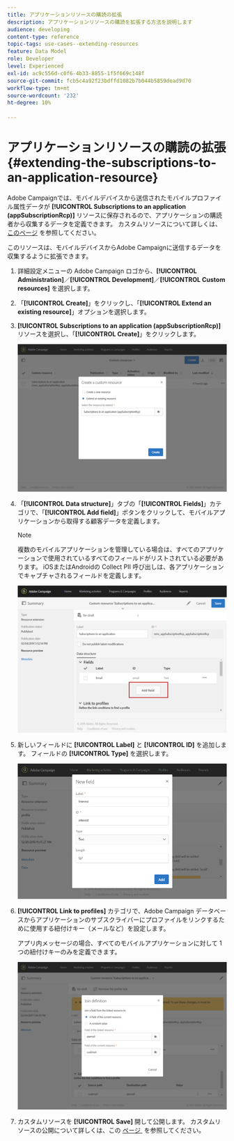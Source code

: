 ```yaml
---
title: アプリケーションリソースの購読の拡張
description: アプリケーションリソースの購読を拡張する方法を説明します
audience: developing
content-type: reference
topic-tags: use-cases--extending-resources
feature: Data Model
role: Developer
level: Experienced
exl-id: ac9c556d-c0f6-4b33-8855-1f5f669c148f
source-git-commit: fcb5c4a92f23bdffd1082b7b044b5859dead9d70
workflow-type: tm+mt
source-wordcount: '232'
ht-degree: 10%

---
```


# アプリケーションリソースの購読の拡張{#extending-the-subscriptions-to-an-application-resource}

Adobe Campaignでは、モバイルデバイスから送信されたモバイルプロファイル属性データが **[!UICONTROL Subscriptions to an application (appSubscriptionRcp)]** リソースに保存されるので、アプリケーションの購読者から収集するデータを定義できます。 カスタムリソースについて詳しくは、[&#x200B; このページ &#x200B;](../../developing/using/key-steps-to-add-a-resource.md) を参照してください。

このリソースは、モバイルデバイスからAdobe Campaignに送信するデータを収集するように拡張できます。

1. 詳細設定メニューの Adobe Campaign ロゴから、**[!UICONTROL Administration]**／**[!UICONTROL Development]**／**[!UICONTROL Custom resources]** を選択します。
1. 「**[!UICONTROL Create]**」をクリックし、「**[!UICONTROL Extend an existing resource]**」オプションを選択します。
1. **[!UICONTROL Subscriptions to an application (appSubscriptionRcp)]** リソースを選択し、「**[!UICONTROL Create]**」をクリックします。

   ![](assets/in_app_personal_data_4.png)

1. 「**[!UICONTROL Data structure]**」タブの「**[!UICONTROL Fields]**」カテゴリで、「**[!UICONTROL Add field]**」ボタンをクリックして、モバイルアプリケーションから取得する顧客データを定義します。

   >[!NOTE]
   >
   >複数のモバイルアプリケーションを管理している場合は、すべてのアプリケーションで使用されているすべてのフィールドがリストされている必要があります。 iOSまたはAndroidの Collect PII 呼び出しは、各アプリケーションでキャプチャされるフィールドを定義します。

   ![](assets/in_app_personal_data.png)

1. 新しいフィールドに **[!UICONTROL Label]** と **[!UICONTROL ID]** を追加します。 フィールドの **[!UICONTROL Type]** を選択します。

   ![](assets/schema_extension_uc9.png)

1. **[!UICONTROL Link to profiles]** カテゴリで、Adobe Campaign データベースからアプリケーションのサブスクライバーにプロファイルをリンクするために使用する紐付けキー（メールなど）を設定します。

   アプリ内メッセージの場合、すべてのモバイルアプリケーションに対して 1 つの紐付けキーのみを定義できます。

   ![](assets/in_app_personal_data_3.png)

1. カスタムリソースを **[!UICONTROL Save]** 開して公開します。 カスタムリソースの公開について詳しくは、この [&#x200B; ページ &#x200B;](../../developing/using/updating-the-database-structure.md#publishing-a-custom-resource) を参照してください。

